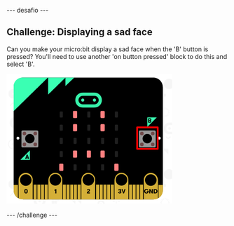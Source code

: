 \--- desafio \---

## Challenge: Displaying a sad face

Can you make your micro:bit display a sad face when the 'B' button is pressed? You'll need to use another 'on button pressed' block to do this and select 'B'.

![screenshot](images/badge-sad-emulator.png)

\--- /challenge \---